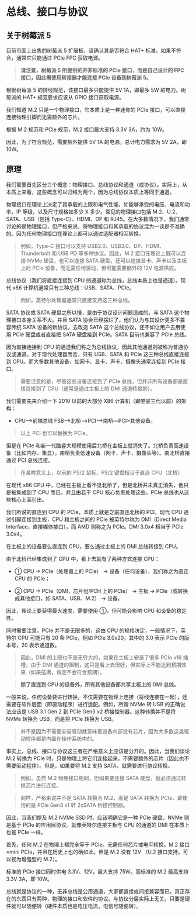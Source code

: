 # 总线、接口与协议

## 关于树莓派 5

目前市面上出售的树莓派 5 扩展板，请确认其是否符合 HAT+ 标准。如果不符合，通常它只能通过 PCIe FPC 获取电源。

>**请注意，树莓派 5 所提供的并非标准的 PCIe 接口，而是自己设计的 FPC 接口，因此需使用转接器才能连接 PCIe 设备到树莓派 5。** 

根据树莓派 5 的排线规范，该接口最多只能提供 5V 1A，即最多 5W 的电力。树莓派的 HAT+ 规范要求应该从 GPIO 接口获取电源。

我们知道 M.2 只是一个物理接口，它本质上是一种迷你的 PCIe 接口，可以直接连接物理引脚而无需额外的芯片。

根据 M.2 规范和 PCIe 规范，M.2 接口最大支持 3.3V 3A，约为 10W。

因此，为了符合规范，需要额外提供 5V 1A 的电源。总计电力需求为 5V 2A，即 10W。

## 原理

我们需要首先区分三个概念：物理接口、总线协议和通道（或协议）。实际上，从本质上来看，这些概念可以归结为两个，因为总线协议本质上等同于通道。

物理接口在理论上决定了其承载的上限和电气性能，如能够承受的电压、电流和功率，IP 等级，以及尺寸规格如多少 X 多少。常见的物理接口包括 M.2、U.2、SATA、USB（包括 Type-C）、HDMI、DP 和 RJ45。在大多数情况下，我们通常讨论的是物理接口，但严格来说，将物理接口和其承载的协议混为一谈是不准确的。因为任何物理接口在理论上都可以通过适配器相互转换。

>例如，Type-C 接口可以支持 USB2.0、USB3.0、DP、HDMI、Thunderbolt 和 USB PD 等多种协议。因此，M.2 接口在理论上既可以连接 NVMe 硬盘，也可以连接 SATA 硬盘，还可以连接显卡、声卡以及主板上的 PCIe 设备，而无需任何驱动，但可能需要额外的 12V 电源供应。

总线协议（我们将直接连接到 CPU 的通道称为总线，总线本质上也是通道）。现代 x86 计算机通常只有三种总线：USB、SATA、PCIe。

>例如，英特尔处理器通常只直接支持这三种总线。

SATA 协议或 SATA 硬盘之所以慢，是由于协议设计问题造成的，与 SATA 这个物理接口本身关系不大。并且 SATA 协会已经摆烂了，他们认为与其设计更多不兼容传统 SATA 设备的新协议，去改造 SATA 这个总线协议，还不如让用户去用使用 PCIe 硬盘或者直接把 SATA 硬盘接到 PCIe。SATA 目前也兼容了 PCIe 总线。

因为直接连接到 CPU 的通道我们称之为总线协议，因此其他通道则被称为普通协议或通道。对于现代处理器而言，只有 USB、SATA 和 PCIe 这三种总线直接连接到 CPU。而大多数其他设备，如网卡、显卡、声卡、摄像头通常连接到 PCIe 接口。

>需要注意的是，尽管这些设备连接到了 PCIe 总线，但并非所有设备都是直接连接到了 CPU（通常是通过主板上的 DMI 通道转接的）。

我们需要先来介绍一下 2010 以前的大部分 X86 计算机（即酷睿三代以前）的架构：

- CPU——>前端总线 FSB—>北桥—>PCI—>南桥—PCI>其他设备。

>以上 PCI 也可以替换为 PCIe。

但是在 PCIe 和新一代酷睿大规模使用后北桥在主板上就消失了。北桥负责高速设备（比如内存、集显），南桥负责低速设备（网卡、声卡、摄像头等）。南北桥直接通过 PCI 总线连接。

>在某种意义上，以前的 PS/2 鼠标、PS/2 键盘相当于直连 CPU（北桥）

在现代 x86 CPU 中，已经在主板上看不见北桥了，但是北桥并未真正消失，他只是被集成到了 CPU 而已，并且由若干 CPU 核心负责处理这些，PCIe 总线也从这些核心上面引出。

我们所说的直连到 CPU 的 PCIe，本质上就是之前直连北桥的 PCI。现代 CPU 通过引脚连接到主板，CPU 和主板之间的 PCIe 被英特尔称为 DMI（Direct Media Interface，直接媒体接口），而 AMD 则称之为 PCIe。DMI 3.0x4 相当于 PCIe 3.0x4。

在主板上的设备要么直连到 CPU，要么通过主板上的 DMI 总线转接到 CPU。

由于北桥已经集成到了 CPU 中，看上去就有了两种方式连接 CPU：

- ① CPU -> PCIe（处理器上的 PCIe） -> 设备（任何设备），我们称之为直连 CPU 的 PCIe；

- ② CPU -> PCIe（DMI，芯片组/PCH 上的 PCIe） -> 主板 -> PCIe（或转换成其他接口，如 SATA、USB、M.2） -> 设备。

因此，理论上要获得最大速度，需要使用 ①，但可能会影响 CPU 和设备的稳定性。

同时需要注意，PCIe 并不是无限多的，这由 CPU 的规格决定，一般情况下，英特尔 CPU 可能只有 20 条 PCIe，例如 PCIe 3.0x20，其中的 3.0 表示 PCIe 的版本号，20 表示通道数。

>因此，DMI 的上限也不是无穷大的，如果在主板上安装了很多 PCIe x16 插槽，由于 DMI 通道的限制，这只是看上去很好，但实际上不能达到预期效果（如果插满，肯定不会符合预期）。

>**除了直连到 CPU 的设备外，所有其他设备都共享主板上的 DMI 总线。**

一般来说，任何设备要进行转换，不仅需要在物理上连接（将线连接在一起），还需要在软件层面（即驱动程序）进行适配。例如，所谓 NVMe 转 USB 的正确说法应该是 USB 3.1 Gen 2 到 PCIe Gen3 x2 桥接控制器。这种转换并不是将 NVMe 转换为 USB，而是将 PCIe 转换为 USB。

>并不是因为不需要安装驱动就意味着设备内部没有芯片，因为大多数这类驱动程序都是内置在操作系统中的。

事实上，总线、接口与协议这三者在严格意义上应该是分开的。因此，当我们谈论 M.2 转换为 PCIe 时，只是物理上将它们连接起来，不需要额外的芯片（因此也不需要驱动程序）。但是，如果要将 M.2 支持 SATA，就需要进行协议转换。

>例如，虽然 M.2 物理接口相同，但如果要连接 SATA 硬盘，就必须通过转换芯片进行连接。

>同样，严格来说并不是 SATA 转换为 M.2，而是 SATA 转换为 PCIe，即使用的是 PCIe Gen3 x1 转 2xSATA 桥接控制器。

因此，当我们提及 M.2 NVMe SSD 时，应该明确它是一种 PCIe 硬盘，NVMe 则是基于 PCIe 的应用层协议。就像英特尔连接主板与 CPU 的通道的 DMI 在本质上也是 PCIe 一样。

首先，任何 M.2 在物理上都完全等于 PCIe。无需任何芯片或电平转换。M.2 接口=mini PCIe，并且在历史上也的确如此。但是 M.2 没有 12V （U.2 接口支持，可以视为增强型的 M.2）。

标准的 PCIe 接口同时供电 3.3V、12V，最大支持 75W。而标准的 M.2 最高支持 3.3V 3A，即 10W。

总线就是协议的一种，无非总线是公用通道，大家都直接或间接兼容而已。真正存在的东西只有两种，物理的接口和软件的协议。与协议分层实际上无关。只要是硬件就可以随便转（硬件本质也是电压电流，电信号随便转）。